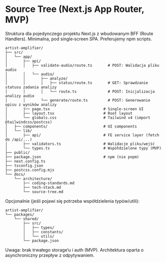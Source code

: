 # Source Tree (Next.js App Router, MVP)

Struktura dla pojedynczego projektu Next.js z wbudowanym BFF (Route Handlers). Minimalna, pod single‑screen SPA. Preferujemy npm scripts.

```text
artist-amplifier/
├── src/
│   └── app/
│       ├── api/
│       │   ├── validate-audio/route.ts       # POST: Walidacja pliku audio
│       │   └── audio/
│       │       ├── analyze/
│       │       │   ├── status/route.ts       # GET: Sprawdzanie statusu zadania analizy
│       │       │   └── route.ts              # POST: Inicjalizacja analizy audio
│       │       └── generate/route.ts         # POST: Generowanie opisu z wyników analizy
│       ├── page.tsx                        # Single‑screen UI
│       ├── layout.tsx                      # Root layout
│       └── globals.css                     # Tailwind v4 (import @tailwindcss/postcss)
│   ├── components/                         # UI components
│   └── lib/
│       ├── api/                            # FE service layer (fetch do /api/...)
│       ├── validators.ts                   # Walidacje pliku/wejść
│       └── types.ts                        # Współdzielone typy (MVP)
├── public/
├── package.json                            # npm (nie pnpm)
├── next.config.ts
├── tsconfig.json
├── postcss.config.mjs
└── docs/
    └── architecture/
        ├── coding-standards.md
        ├── tech-stack.md
        └── source-tree.md
```

Opcjonalnie (jeśli pojawi się potrzeba współdzielenia typów/utili):

```text
artist-amplifier/
└── packages/
    └── shared/
        ├── src/
        │   ├── types/
        │   ├── constants/
        │   └── utils/
        └── package.json
```

Uwaga: brak trwałego storage’u i auth (MVP). Architektura oparta o asynchroniczny przepływ z odpytywaniem.

